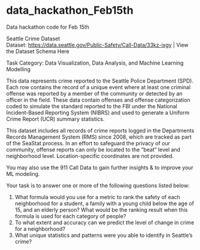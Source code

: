 # data_hackathon_Feb15th
Data hackathon code for Feb 15th

Seattle Crime Dataset                                             
Dataset: https://data.seattle.gov/Public-Safety/Call-Data/33kz-ixgy | View the Dataset Schema Here

Task Category: Data Visualization, Data Analysis, and Machine Learning Modelling

This data represents crime reported to the Seattle Police Department (SPD). Each row contains the record of a unique event where at least one criminal offense was reported by a member of the community or detected by an officer in the field. These data contain offenses and offense categorization coded to simulate the standard reported to the FBI under the National Incident-Based Reporting System (NIBRS) and used to generate a Uniform Crime Report (UCR) summary statistics.

This dataset includes all records of crime reports logged in the Departments Records Management System (RMS) since 2008, which are tracked as part of the SeaStat process. In an effort to safeguard the privacy of our community, offense reports can only be located to the “beat” level and neighborhood level. Location-specific coordinates are not provided.

You may also use the 911 Call Data to gain further insights & to improve your ML modeling.

Your task is to answer one or more of the following questions listed below: 

1) What formula would you use for a metric to rank the safety of each neighborhood for a student, a family with a young child below the age of 15, and an elderly person? What would be the ranking result when this formula is used for each category of people? 
2) To what extent and accuracy can we predict the level of change in crime for a neighborhood?
3) What unique statistics and patterns were you able to identify in Seattle’s crime? 

